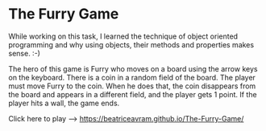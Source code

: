 # The Furry Game
While working on this task, I learned the technique of object oriented programming and why using objects, their methods and properties makes sense. :-)

The hero of this game is Furry who moves on a board using the arrow keys on the keyboard. There is a coin in a random field of the board. The player must move Furry to the coin. When he does that, the coin disappears from the board and appears in a different field, and the player gets 1 point. If the player hits a wall, the game ends.

Click here to play --> https://beatriceavram.github.io/The-Furry-Game/
